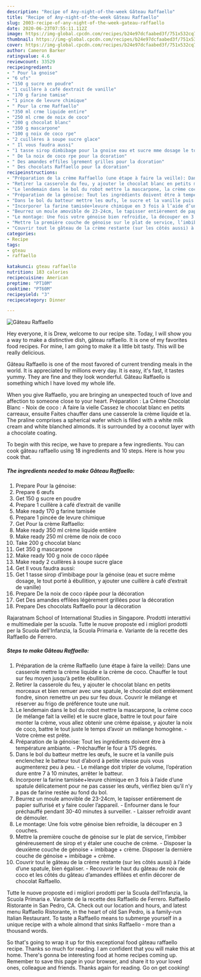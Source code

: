 ```yaml
---
description: "Recipe of Any-night-of-the-week Gâteau Raffaello"
title: "Recipe of Any-night-of-the-week Gâteau Raffaello"
slug: 2003-recipe-of-any-night-of-the-week-gateau-raffaello
date: 2020-06-23T07:55:11.112Z
image: https://img-global.cpcdn.com/recipes/b24e97dcfaabed3f/751x532cq70/gateau-raffaello-photo-principale-de-la-recette.jpg
thumbnail: https://img-global.cpcdn.com/recipes/b24e97dcfaabed3f/751x532cq70/gateau-raffaello-photo-principale-de-la-recette.jpg
cover: https://img-global.cpcdn.com/recipes/b24e97dcfaabed3f/751x532cq70/gateau-raffaello-photo-principale-de-la-recette.jpg
author: Cameron Barker
ratingvalue: 4.6
reviewcount: 33529
recipeingredient:
- " Pour la gnoise"
- "6 ufs"
- "150 g sucre en poudre"
- "1 cuillère à café dextrait de vanille"
- "170 g farine tamise"
- "1 pince de levure chimique"
- " Pour la crme Raffaello"
- "350 ml crme liquide entire"
- "250 ml crme de noix de coco"
- "200 g chocolat blanc"
- "350 g mascarpone"
- "100 g noix de coco rpe"
- "2 cuillères à soupe sucre glace"
- " Il vous faudra aussi"
- "1 tasse sirop dimbibage pour la gnoise eau et sucre mme dosage le tout port  bullition y ajouter une cuillre  caf dextrait de vanille"
- " De la noix de coco rpe pour la dcoration"
- " Des amandes effiles lgrement grilles pour la dcoration"
- " Des chocolats Raffaello pour la dcoration"
recipeinstructions:
- "Préparation de la crème Raffaello (une étape à faire la veille): Dans une casserole mettre la crème liquide e la crème de coco. Chauffer le tout sur feu moyen jusqu’à petite ébullition."
- "Retirer la casserole du feu, y ajouter le chocolat blanc en petits morceaux et bien remuer avec une spatule, le chocolat doit entièrement fondre, sinon remettre un peu sur feu doux. Couvrir le mélange et réserver au frigo de préférence toute une nuit."
- "Le lendemain dans le bol du robot mettre la mascarpone, la crème coco (le mélange fait la veille) et le sucre glace, battre le tout pour faire monter la crème, vous allez obtenir une crème épaisse, y ajouter la noix de coco, battre le tout juste le temps d’avoir un mélange homogène. Votre crème est prête."
- "Préparation de la génoise: Tout les ingrédients doivent être à température ambiante. Préchauffer le four à 175 degrés."
- "Dans le bol du batteur mettre les œufs, le sucre et la vanille puis enclenchez le batteur tout d’abord à petite vitesse puis vous augmenterez peu à peu. Le mélange doit tripler de volume, l’opération dure entre 7 à 10 minutes, arrêter le batteur."
- "Incorporer la farine tamisée+levure chimique en 3 fois à l’aide d’une spatule délicatement pour ne pas casser les œufs, vérifiez bien qu’il n’y a pas de farine restée au fond du bol."
- "Beurrez un moule amovible de 23-24cm, le tapisser entièrement de papier sulfurisé et y faire couler l’appareil. Enfourner dans le four préchauffé pendant 30-40 minutes à surveiller. Laisser refroidir avant de démouler."
- "Le montage: Une fois votre génoise bien refroidie, la découper en 3 couches."
- "Mettre la première couche de génoise sur le plat de service, l’imbiber généreusement de sirop et y étaler une couche de crème. Disposer la deuxième couche de génoise + imbibage + crème. Disposer la dernière couche de génoise + imbibage + crème."
- "Couvrir tout le gâteau de la crème restante (sur les côtés aussi) à l’aide d’une spatule, bien égaliser. Recouvrir le haut du gâteau de noix de coco et les côtés du gâteau d’amandes effilées et enfin décorer de chocolat Raffaello."
categories:
- Recipe
tags:
- gteau
- raffaello

katakunci: gteau raffaello 
nutrition: 183 calories
recipecuisine: American
preptime: "PT10M"
cooktime: "PT60M"
recipeyield: "3"
recipecategory: Dinner

---
```



![Gâteau Raffaello](https://img-global.cpcdn.com/recipes/b24e97dcfaabed3f/751x532cq70/gateau-raffaello-photo-principale-de-la-recette.jpg)

Hey everyone, it is Drew, welcome to our recipe site. Today, I will show you a way to make a distinctive dish, gâteau raffaello. It is one of my favorites food recipes. For mine, I am going to make it a little bit tasty. This will be really delicious.

Gâteau Raffaello is one of the most favored of current trending meals in the world. It is appreciated by millions every day. It is easy, it's fast, it tastes yummy. They are fine and they look wonderful. Gâteau Raffaello is something which I have loved my whole life.

When you give Raffaello, you are bringing an unexpected touch of love and affection to someone close to your heart. Préparation : La Crème Chocolat Blanc - Noix de coco : A faire la vielle Cassez le chocolat blanc en petits carreaux, ensuite Faites chauffer dans une casserole la crème liquide et la. The praline comprises a spherical wafer which is filled with a white milk cream and white blanched almonds. It is surrounded by a coconut layer with a chocolate coating.


To begin with this recipe, we have to prepare a few ingredients. You can cook gâteau raffaello using 18 ingredients and 10 steps. Here is how you cook that.

<!--inarticleads1-->

##### The ingredients needed to make Gâteau Raffaello:

1. Prepare  Pour la génoise:
1. Prepare 6 œufs
1. Get 150 g sucre en poudre
1. Prepare 1 cuillère à café d’extrait de vanille
1. Make ready 170 g farine tamisée
1. Prepare 1 pincée de levure chimique
1. Get  Pour la crème Raffaello:
1. Make ready 350 ml crème liquide entière
1. Make ready 250 ml crème de noix de coco
1. Take 200 g chocolat blanc
1. Get 350 g mascarpone
1. Make ready 100 g noix de coco râpée
1. Make ready 2 cuillères à soupe sucre glace
1. Get  Il vous faudra aussi:
1. Get 1 tasse sirop d’imbibage pour la génoise (eau et sucre même dosage, le tout porté à ébullition, y ajouter une cuillère à café d’extrait de vanille)
1. Prepare  De la noix de coco râpée pour la décoration
1. Get  Des amandes effilées légèrement grillées pour la décoration
1. Prepare  Des chocolats Raffaello pour la décoration


Rajaratnam School of International Studies in Singapore. Prodotti interattivi e multimediale per la scuola. Tutte le nuove proposte ed i migliori prodotti per la Scuola dell&#39;Infanzia, la Scuola Primaria e. Variante de la recette des Raffaello de Ferrero. 

<!--inarticleads2-->

##### Steps to make Gâteau Raffaello:

1. Préparation de la crème Raffaello (une étape à faire la veille): Dans une casserole mettre la crème liquide e la crème de coco. Chauffer le tout sur feu moyen jusqu’à petite ébullition.
1. Retirer la casserole du feu, y ajouter le chocolat blanc en petits morceaux et bien remuer avec une spatule, le chocolat doit entièrement fondre, sinon remettre un peu sur feu doux. Couvrir le mélange et réserver au frigo de préférence toute une nuit.
1. Le lendemain dans le bol du robot mettre la mascarpone, la crème coco (le mélange fait la veille) et le sucre glace, battre le tout pour faire monter la crème, vous allez obtenir une crème épaisse, y ajouter la noix de coco, battre le tout juste le temps d’avoir un mélange homogène. - Votre crème est prête.
1. Préparation de la génoise: Tout les ingrédients doivent être à température ambiante. - Préchauffer le four à 175 degrés.
1. Dans le bol du batteur mettre les œufs, le sucre et la vanille puis enclenchez le batteur tout d’abord à petite vitesse puis vous augmenterez peu à peu. - Le mélange doit tripler de volume, l’opération dure entre 7 à 10 minutes, arrêter le batteur.
1. Incorporer la farine tamisée+levure chimique en 3 fois à l’aide d’une spatule délicatement pour ne pas casser les œufs, vérifiez bien qu’il n’y a pas de farine restée au fond du bol.
1. Beurrez un moule amovible de 23-24cm, le tapisser entièrement de papier sulfurisé et y faire couler l’appareil. - Enfourner dans le four préchauffé pendant 30-40 minutes à surveiller. - Laisser refroidir avant de démouler.
1. Le montage: Une fois votre génoise bien refroidie, la découper en 3 couches.
1. Mettre la première couche de génoise sur le plat de service, l’imbiber généreusement de sirop et y étaler une couche de crème. - Disposer la deuxième couche de génoise + imbibage + crème. Disposer la dernière couche de génoise + imbibage + crème.
1. Couvrir tout le gâteau de la crème restante (sur les côtés aussi) à l’aide d’une spatule, bien égaliser. - Recouvrir le haut du gâteau de noix de coco et les côtés du gâteau d’amandes effilées et enfin décorer de chocolat Raffaello.


Tutte le nuove proposte ed i migliori prodotti per la Scuola dell&#39;Infanzia, la Scuola Primaria e. Variante de la recette des Raffaello de Ferrero. Raffaello Ristorante in San Pedro, CA. Check out our location and hours, and latest menu Raffaello Ristorante, in the heart of old San Pedro, is a family-run Italian Restaurant. To taste a Raffaello means to submerge yourself in a unique recipe with a whole almond that sinks Raffaello - more than a thousand words. 

So that's going to wrap it up for this exceptional food gâteau raffaello recipe. Thanks so much for reading. I am confident that you will make this at home. There's gonna be interesting food at home recipes coming up. Remember to save this page in your browser, and share it to your loved ones, colleague and friends. Thanks again for reading. Go on get cooking!
